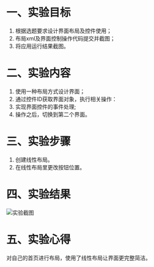 # 一、实验目标

1. 根据选题要求设计界面布局及控件使用；
2. 布局xml及界面控制操作代码提交并截图；
3. 将应用运行结果截图。

#  二、实验内容

1. 使用一种布局方式设计界面；
2. 通过控件ID获取界面对象，执行相关操作：
3. 实现界面控件的事件处理;
4. 操作之后，切换到第二个界面。

# 三、实验步骤

1. 创建线性布局。
2. 在线性布局里更改按钮位置。

# 四、实验结果
![实验截图](https://raw.githubusercontent.com/TiAmo825/android-labs-2020/master/students/net1814080903221/lab4.jpg)

# 五、实验心得
对自己的首页进行布局，使用了线性布局让界面更完整简洁。
